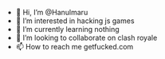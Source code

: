 - 👋 Hi, I’m @Hanulmaru
- 👀 I’m interested in hacking js games
- 🌱 I’m currently learning nothing
- 💞️ I’m looking to collaborate on clash royale
- 📫 How to reach me getfucked.com

<!---
Hanulmaru/Hanulmaru is a ✨ special ✨ repository because its `README.md` (this file) appears on your GitHub profile.
You can click the Preview link to take a look at your changes.
--->
